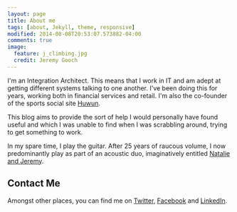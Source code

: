 ```yaml
---
layout: page
title: About me
tags: [about, Jekyll, theme, responsive]
modified: 2014-08-08T20:53:07.573882-04:00
comments: true
image:
  feature: j_climbing.jpg
  credit: Jeremy Gooch
---
```


I'm an Integration Architect. This means that I work in IT and am adept at getting different systems talking to one another.  I've been doing this for years, working both in financial services and retail.  I'm also the co-founder of the sports social site [Huwun][Huwun].

This blog aims to provide the sort of help I would personally have found useful and which I was unable to find when I was scrabbling around, trying to get something to work.

In my spare time, I play the guitar.  After 25 years of raucous volume, I now predominantly play as part of an acoustic duo, imaginatively entitled [Natalie and Jeremy][NatalieAndJeremy].


## Contact Me

Amongst other places, you can find me on [Twitter][Twitter], [Facebook][Facebook] and [LinkedIn][LinkedIn].



[Huwun]: http://www.huwun.com
[Twitter]: https://twitter.com/goochjs
[Facebook]: https://www.facebook.com/goochjs
[LinkedIn]: https://www.linkedin.com/in/jeremygooch
[NatalieAndJeremy]: http://www.natalieandjeremy.co.uk